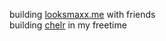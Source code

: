 building <a href="https://github.com/looksmaxxme">looksmaxx.me</a> with friends
<br/>
building <a href="https://github.com/chelr">chelr</a> in my freetime
<br/>
